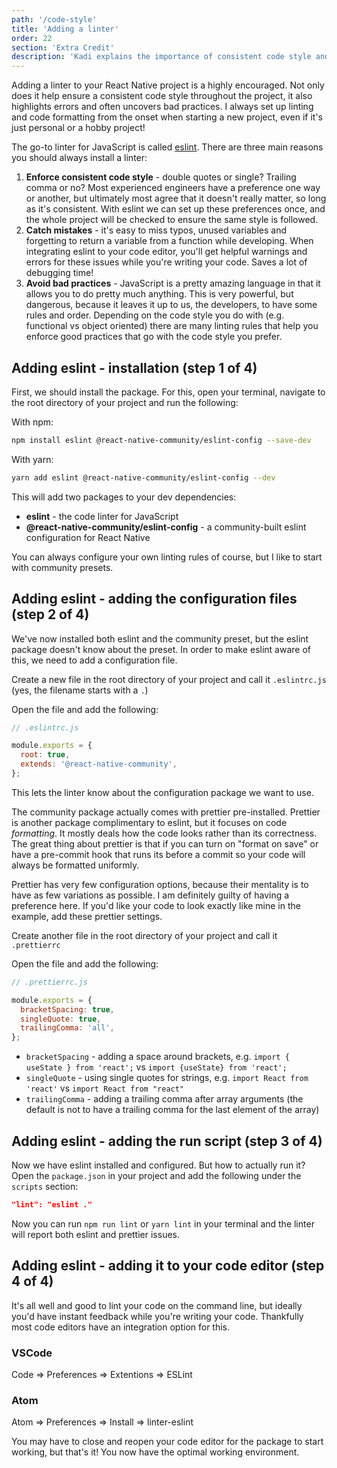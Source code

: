 ```yaml
---
path: '/code-style'
title: 'Adding a linter'
order: 22
section: 'Extra Credit'
description: 'Kadi explains the importance of consistent code style and we install a linter'
---
```


Adding a linter to your React Native project is a highly encouraged. Not only does it help ensure a consistent code style throughout the project, it also highlights errors and often uncovers bad practices. I always set up linting and code formatting from the onset when starting a new project, even if it's just personal or a hobby project!

The go-to linter for JavaScript is called [eslint](https://eslint.org/). There are three main reasons you should always install a linter:

1. **Enforce consistent code style** - double quotes or single? Trailing comma or no? Most experienced engineers have a preference one way or another, but ultimately most agree that it doesn't really matter, so long as it's consistent. With eslint we can set up these preferences once, and the whole project will be checked to ensure the same style is followed.
2. **Catch mistakes** - it's easy to miss typos, unused variables and forgetting to return a variable from a function while developing. When integrating eslint to your code editor, you'll get helpful warnings and errors for these issues while you're writing your code. Saves a lot of debugging time!
3. **Avoid bad practices** - JavaScript is a pretty amazing language in that it allows you to do pretty much anything. This is very powerful, but dangerous, because it leaves it up to us, the developers, to have some rules and order. Depending on the code style you do with (e.g. functional vs object oriented) there are many linting rules that help you enforce good practices that go with the code style you prefer.

## Adding eslint - installation (step 1 of 4)

First, we should install the package. For this, open your terminal, navigate to the root directory of your project and run the following:

With npm:

```sh
npm install eslint @react-native-community/eslint-config --save-dev
```

With yarn:

```sh
yarn add eslint @react-native-community/eslint-config --dev

```

This will add two packages to your dev dependencies:

- **eslint** - the code linter for JavaScript
- **@react-native-community/eslint-config** - a community-built eslint configuration for React Native

You can always configure your own linting rules of course, but I like to start with community presets.

## Adding eslint - adding the configuration files (step 2 of 4)

We've now installed both eslint and the community preset, but the eslint package doesn't know about the preset. In order to make eslint aware of this, we need to add a configuration file.

Create a new file in the root directory of your project and call it `.eslintrc.js` (yes, the filename starts with a `.`)

Open the file and add the following:

```js
// .eslintrc.js

module.exports = {
  root: true,
  extends: '@react-native-community',
};
```

This lets the linter know about the configuration package we want to use.

The community package actually comes with prettier pre-installed. Prettier is another package complimentary to eslint, but it focuses on code _formatting_. It mostly deals how the code looks rather than its correctness. The great thing about prettier is that if you can turn on "format on save" or have a pre-commit hook that runs its before a commit so your code will always be formatted uniformly.

Prettier has very few configuration options, because their mentality is to have as few variations as possible. I am definitely guilty of having a preference here. If you'd like your code to look exactly like mine in the example, add these prettier settings.

Create another file in the root directory of your project and call it `.prettierrc`

Open the file and add the following:

```js
// .prettierrc.js

module.exports = {
  bracketSpacing: true,
  singleQuote: true,
  trailingComma: 'all',
};
```

- `bracketSpacing` - adding a space around brackets, e.g. `import { useState } from 'react';` vs `import {useState} from 'react';`
- `singleQuote` - using single quotes for strings, e.g. `import React from 'react'` vs `import React from "react"`
- `trailingComma` - adding a trailing comma after array arguments (the default is not to have a trailing comma for the last element of the array)

## Adding eslint - adding the run script (step 3 of 4)

Now we have eslint installed and configured. But how to actually run it? Open the `package.json` in your project and add the following under the `scripts` section:

```json
"lint": "eslint ."
```

Now you can run `npm run lint` or `yarn lint` in your terminal and the linter will report both eslint and prettier issues.

## Adding eslint - adding it to your code editor (step 4 of 4)

It's all well and good to lint your code on the command line, but ideally you'd have instant feedback while you're writing your code. Thankfully most code editors have an integration option for this.

### VSCode

Code => Preferences => Extentions => ESLint

### Atom

Atom => Preferences => Install => linter-eslint

You may have to close and reopen your code editor for the package to start working, but that's it! You now have the optimal working environment.
